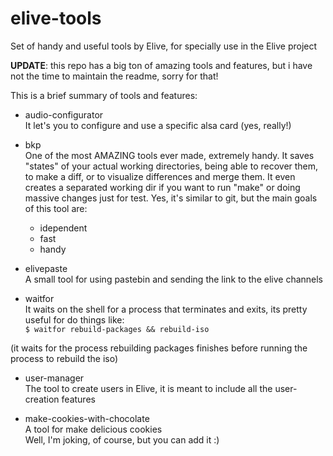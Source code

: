 elive-tools
===========

Set of handy and useful tools by Elive, for specially use in the Elive project

**UPDATE**: this repo has a big ton of amazing tools and features, but i have not the time to maintain the readme, sorry for that!

This is a brief summary of tools and features:

* audio-configurator  
It let's you to configure and use a specific alsa card (yes, really!)

* bkp  
One of the most AMAZING tools ever made, extremely handy. It saves "states" of your actual working directories, being able to recover them, to make a diff, or to visualize differences and merge them. It even creates a separated working dir if you want to run "make" or doing massive changes just for test. Yes, it's similar to git, but the main goals of this tool are:
  * idependent
  * fast
  * handy

* elivepaste  
A small tool for using pastebin and sending the link to the elive channels

* waitfor  
It waits on the shell for a process that terminates and exits, its pretty useful for do things like:  
`$ waitfor rebuild-packages && rebuild-iso`

(it waits for the process rebuilding packages finishes before running the process to rebuild the iso)

* user-manager  
The tool to create users in Elive, it is meant to include all the user-creation features

* make-cookies-with-chocolate  
A tool for make delicious cookies  
Well, I'm joking, of course, but you can add it :)

